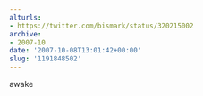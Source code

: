 ```yaml
---
alturls:
- https://twitter.com/bismark/status/320215002
archive:
- 2007-10
date: '2007-10-08T13:01:42+00:00'
slug: '1191848502'
---
```


awake


